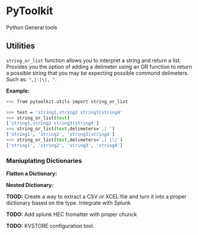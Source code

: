 # PyToolkit

Python General tools

## Utilities

`string_or_list` function allows you to interpret a string and return a list. Provides you the option of adding a delimeter using an OR function to return a possible string that you may be expecting possible commond delimeters. Such as: `",|:|\|, "`.

__Example:__

```bash
>>> from pytoolkit.utils import string_or_list

>>> test = 'string1,string2 string3|string4'
>>> string_or_list(test)
['string1,string2 string3|string4']
>>> string_or_list(test,delimeters=',| ')
['string1', 'string2', 'string3|string4']
>>> string_or_list(test,delimeters=',| |\|')
['string1', 'string2', 'string3', 'string4']
```

### Maniuplating Dictionaries

__Flatten a Dictionary:__

__Nested Dictionary:__

__TOOD:__ Create a way to extract a CSV or XCEL file and turn it into a proper dictionary based on the type. Integrate with Splunk

__TODO:__ Add splunk HEC fromatter with proper chunck

__TODO:__ KVSTORE configuration tool.
